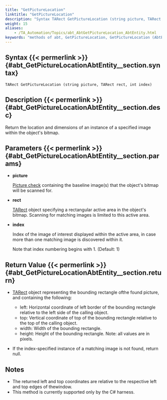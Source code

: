 ```yaml
--- 
title: "GetPictureLocation"
linktitle: "GetPictureLocation"
description: "Syntax TARect GetPictureLocation (string picture, TARect rect, int index) Description Return the location and dimensions of an instance of a specified image within the object's bitmap. Parameters ..."
weight: 15
aliases: 
    - /TA_Automation/Topics/abt_AbtGetPictureLocation_AbtEntity.html
keywords: "methods of abt, GetPictureLocation, GetPictureLocation (AbtEntity), AbtEntity, GetPictureLocation, getpicturelocation, abtentity getpicturelocation, coordinates and dimension of picture, position and size of picture"
---
```


## Syntax {{< permerlink >}} {#abt_GetPictureLocationAbtEntity__section.syntax} 

`TARect GetPictureLocation (string picture, TARect rect, int index)`

## Description {{< permerlink >}} {#abt_GetPictureLocationAbtEntity__section.desc} 

Return the location and dimensions of an instance of a specified image within the object's bitmap.

## Parameters {{< permerlink >}} {#abt_GetPictureLocationAbtEntity__section.params} 

-   **picture**

    [Picture check](/user-guide/projects-and-project-items/project-items/picture-checks/) containing the baseline image\(s\) that the object's bitmap will be scanned for.

-   **rect**

    [TARect](/automation-guide/action-based-testing-language/testarchitect-automation-classes/automation-classes/abt-object-classes/tarect) object specifying a rectangular active area in the object's bitmap. Scanning for matching images is limited to this active area.

-   **index**

    Index of the image of interest displayed within the active area, in case more than one matching image is discovered within it.

    Note that index numbering begins with 1. \(Default: 1\)


## Return Value {{< permerlink >}} {#abt_GetPictureLocationAbtEntity__section.return} 

-   [TARect](/automation-guide/action-based-testing-language/testarchitect-automation-classes/automation-classes/abt-object-classes/tarect) object representing the bounding rectangle ofthe found picture, and containing the following:

    -   left: Horizontal coordinate of left border of the bounding rectangle relative to the left side of the calling object.
    -   top: Vertical coordinate of top of the bounding rectangle relative to the top of the calling object.
    -   width: Width of the bounding rectangle.
    -   height: Height of the bounding rectangle.
    Note: all values are in pixels.

-   If the index-specified instance of a matching image is not found, return null.

## Notes

-   The returned left and top coordinates are relative to the respective left and top edges of thewindow.
-   This method is currently supported only by the C\# harness.




